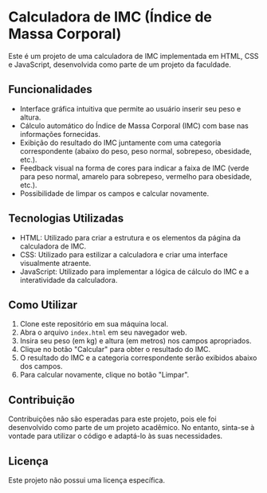 # Calculadora de IMC (Índice de Massa Corporal)

Este é um projeto de uma calculadora de IMC implementada em HTML, CSS e JavaScript, desenvolvida como parte de um projeto da faculdade.

## Funcionalidades

- Interface gráfica intuitiva que permite ao usuário inserir seu peso e altura.
- Cálculo automático do Índice de Massa Corporal (IMC) com base nas informações fornecidas.
- Exibição do resultado do IMC juntamente com uma categoria correspondente (abaixo do peso, peso normal, sobrepeso, obesidade, etc.).
- Feedback visual na forma de cores para indicar a faixa de IMC (verde para peso normal, amarelo para sobrepeso, vermelho para obesidade, etc.).
- Possibilidade de limpar os campos e calcular novamente.

## Tecnologias Utilizadas

- HTML: Utilizado para criar a estrutura e os elementos da página da calculadora de IMC.
- CSS: Utilizado para estilizar a calculadora e criar uma interface visualmente atraente.
- JavaScript: Utilizado para implementar a lógica de cálculo do IMC e a interatividade da calculadora.

## Como Utilizar

1. Clone este repositório em sua máquina local.
2. Abra o arquivo `index.html` em seu navegador web.
3. Insira seu peso (em kg) e altura (em metros) nos campos apropriados.
4. Clique no botão "Calcular" para obter o resultado do IMC.
5. O resultado do IMC e a categoria correspondente serão exibidos abaixo dos campos.
6. Para calcular novamente, clique no botão "Limpar".

## Contribuição

Contribuições não são esperadas para este projeto, pois ele foi desenvolvido como parte de um projeto acadêmico. No entanto, sinta-se à vontade para utilizar o código e adaptá-lo às suas necessidades.

## Licença

Este projeto não possui uma licença específica.
